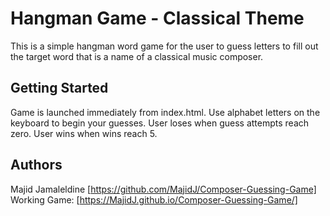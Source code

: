 # Hangman Game - Classical Theme

This is a simple hangman word game for the user to guess letters to fill out the target word that is a name of a classical music composer.

## Getting Started

Game is launched immediately from index.html. Use alphabet letters on the keyboard to begin your guesses. User loses when guess attempts reach zero. User wins when wins reach 5.

## Authors

Majid Jamaleldine [https://github.com/MajidJ/Composer-Guessing-Game]
Working Game: [https://MajidJ.github.io/Composer-Guessing-Game/]

